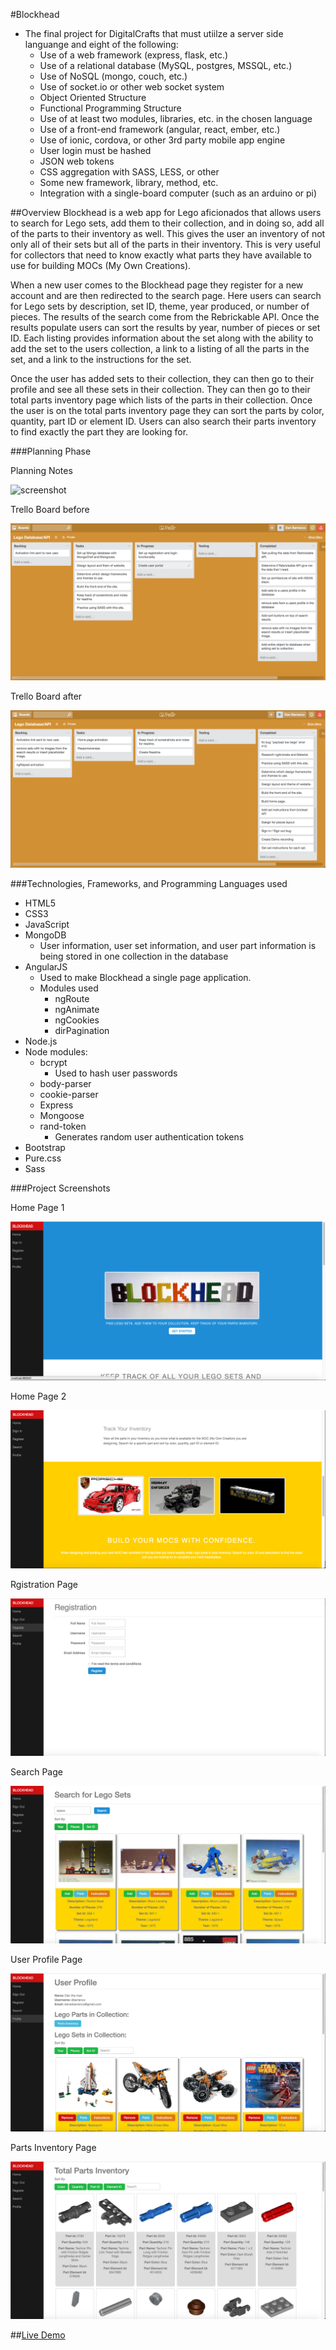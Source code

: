 
#Blockhead

* The final project for DigitalCrafts that must utiilze a server side languange and eight of the following:
	* Use of a web framework (express, flask, etc.)
	* Use of a relational database (MySQL, postgres, MSSQL, etc.)
	* Use of NoSQL (mongo, couch, etc.)
	* Use of socket.io or other web socket system
	* Object Oriented Structure
	* Functional Programming Structure
	* Use of at least two modules, libraries, etc. in the chosen language
	* Use of a front-end framework (angular, react, ember, etc.)
	* Use of ionic, cordova, or other 3rd party mobile app engine
	* User login must be hashed
	* JSON web tokens
	* CSS aggregation with SASS, LESS, or other
	* Some new framework, library, method, etc.
	* Integration with a single-board computer (such as an arduino or pi)


##Overview
Blockhead is a web app for Lego aficionados that allows users to search for Lego sets, add them to their collection, and in doing so, add all of the parts to their inventory as well.  This gives the user an inventory of not only all of their sets but all of the parts in their inventory.  This is very useful for collectors that need to know exactly what parts they have available to use for building MOCs (My Own Creations).

When a new user comes to the Blockhead page they register for a new account and are then redirected to the search page.  Here users can search for Lego sets by description, set ID, theme, year produced, or number of pieces.  The results of the search come from the Rebrickable API.  Once the results populate users can sort the results by year, number of pieces or set ID.  Each listing provides information about the set along with the ability to add the set to the users collection, a link to a listing of all the parts in the set, and a link to the instructions for the set.

Once the user has added sets to their collection, they can then go to their profile and see all these sets in their collection.  They can then go to their total parts inventory page which lists of the parts in their collection.  Once the user is on the total parts inventory page they can sort the parts by color, quantity, part ID or element ID.  Users can also search their parts inventory to find exactly the part they are looking for.

###Planning Phase

Planning Notes

![screenshot](front-end/images/notes.png)


Trello Board before

![screenshot](front-end/images/trello1.png)


Trello Board after

![screenshot](front-end/images/trello2.png)


###Technologies, Frameworks, and Programming Languages used
* HTML5
* CSS3
* JavaScript
* MongoDB
	* User information, user set information, and user part information is being stored in one collection in the database
* AngularJS
	* Used to make Blockhead a single page application.
	* Modules used
		* ngRoute
		* ngAnimate
		* ngCookies
		* dirPagination
* Node.js
* Node modules:
	* bcrypt
		* Used to hash user passwords
	* body-parser
	* cookie-parser
	* Express
	* Mongoose
	* rand-token
		* Generates random user authentication tokens
* Bootstrap
* Pure.css
* Sass


###Project Screenshots

Home Page 1

![screenshot](front-end/images/homepage1.png)


Home Page 2

![screenshot](front-end/images/homepage2.png)


Rgistration Page

![screenshot](front-end/images/registration.png)


Search Page

![screenshot](front-end/images/search.png)


User Profile Page

![screenshot](front-end/images/profile.png)


Parts Inventory Page

![screenshot](front-end/images/partsinventory.png)


##[Live Demo](http://blockhead.danielbarranco.com/#/)




